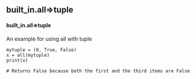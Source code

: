## built_in.all=>tuple
#### built_in.all=>tuple
An example for using all with tuple
```
mytuple = (0, True, False)
x = all(mytuple)
print(x)

# Returns False because both the first and the third items are False
```
